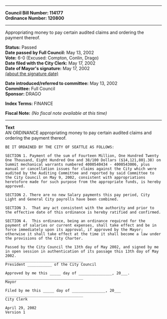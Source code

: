 * * * * *  
  
**Council Bill Number: [](#h0)[](#h2)114177**   
**Ordinance Number: 120800**  
  
* * * * *  
  
Appropriating money to pay certain audited claims and ordering the payment thereof.  
  
**Status:** Passed   
**Date passed by Full Council:** May 13, 2002   
**Vote:** 6-0 (Excused: Compton, Conlin, Drago)   
**Date filed with the City Clerk:** May 17, 2002   
**Date of Mayor's signature:** May 17, 2002   
[(about the signature date)](/~public/approvaldate.htm)   
  
  
**Date introduced/referred to committee:** May 13, 2002   
**Committee:** Full Council   
**Sponsor:** DRAGO   
  
**Index Terms:** FINANCE  
  
**Fiscal Note:** *(No fiscal note available at this time)*  
  
* * * * *  
  
**Text**  
    AN ORDINANCE appropriating money to pay certain audited claims and  
    ordering the payment thereof.  
  
    BE IT ORDAINED BY THE CITY OF SEATTLE AS FOLLOWS:  
  
    SECTION 1. Payment of the sum of Fourteen Million, One Hundred Twenty  
    One Thousand, Eight Hundred One and 38/100 Dollars ($14,121,801.38) on  
    Summit mechanical warrants numbered 4000540434 - 4000543006, plus  
    manual or cancellation issues for claims against the City which were  
    audited by the Auditing Committee and reported by said Committee to  
    the City Council on May 9, 2002, consistent with appropriations  
    heretofore made for such purpose from the appropriate funds, is hereby  
    approved.  
  
    SECTION 2. There are no new Salary payments this pay period, City  
    Light and General City payrolls have been combined.  
  
    SECTION 3.  That any act consistent with the authority and prior to  
    the effective date of this ordinance is hereby ratified and confirmed.  
  
    SECTION 4.  This ordinance, being an ordinance required for the  
    payment of salaries or current expenses, shall take effect and be in  
    force immediately upon its approval, if approved by the Mayor;  
    otherwise it shall take effect at the time it shall become a law under  
    the provisions of the City Charter.  
  
    Passed by the City Council the 13th day of May 2002, and signed by me  
    in open session in authentication of its passage this 13th day of May  
    2002.  
    ___________________________________  
    President ___________ of the City Council  
  
    Approved by me this _____ day of _______________, 20___.  
    ___________________________________  
    Mayor  
  
    Filed by me this _____ day of _______________, 20___  
    ___________________________________  
    City Clerk  
  
    April 29, 2002  
    Version 1  
